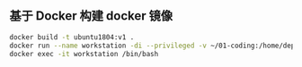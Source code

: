 
## 基于 Docker 构建 docker 镜像

```bash
docker build -t ubuntu1804:v1 .
docker run --name workstation -di --privileged -v ~/01-coding:/home/deploy/01-coding ubuntu1804:v1
docker exec -it workstation /bin/bash
```
